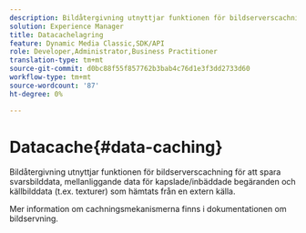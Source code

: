 ```yaml
---
description: Bildåtergivning utnyttjar funktionen för bildserverscachning för att spara svarsbilddata, mellanliggande data för kapslade/inbäddade begäranden och källbilddata (t.ex. texturer) som hämtats från en extern källa.
solution: Experience Manager
title: Datacachelagring
feature: Dynamic Media Classic,SDK/API
role: Developer,Administrator,Business Practitioner
translation-type: tm+mt
source-git-commit: d0bc88f55f857762b3bab4c76d1e3f3dd2733d60
workflow-type: tm+mt
source-wordcount: '87'
ht-degree: 0%

---
```



# Datacache{#data-caching}

Bildåtergivning utnyttjar funktionen för bildserverscachning för att spara svarsbilddata, mellanliggande data för kapslade/inbäddade begäranden och källbilddata (t.ex. texturer) som hämtats från en extern källa.

Mer information om cachningsmekanismerna finns i dokumentationen om bildservning.
